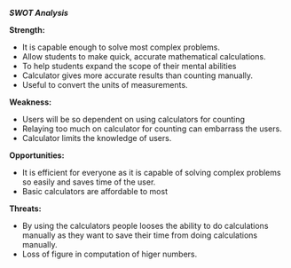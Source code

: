 ﻿***SWOT Analysis***

**Strength:**

- It is capable enough to solve most complex problems. 
- Allow students to make quick, accurate mathematical calculations. 
- To help students expand the scope of their mental abilities
- Calculator gives more accurate results than counting manually. 
- Useful to convert the units of measurements.

**Weakness:**

- Users will be so dependent on using calculators for counting
- Relaying too much on calculator for counting can embarrass the users.
- Calculator limits the knowledge of users.

**Opportunities:** 

- It is efficient for everyone as it is capable of solving complex problems so easily and saves time of the user.
- Basic calculators are affordable to most

**Threats:** 

- By using the calculators people looses the ability to do calculations manually as they want to save their time from doing calculations manually.
- Loss of figure in computation of higer numbers.
